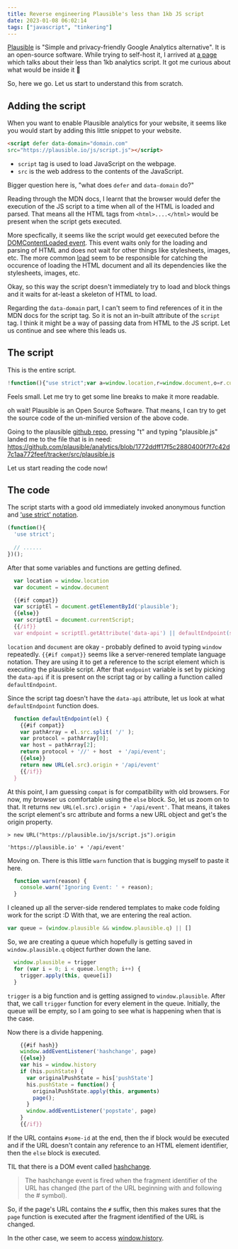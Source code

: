 ```yaml
---
title: Reverse engineering Plausible's less than 1kb JS script
date: 2023-01-08 06:02:14
tags: ["javascript", "tinkering"]
---
```


[Plausible](https://plausible.io/) is "Simple and privacy-friendly Google Analytics alternative". It is an open-source software. While trying to self-host it, I arrived at [a page](https://plausible.io/lightweight-web-analytics) which talks about their less than 1kb analytics script. It got me curious about what would be inside it 🤔

So, here we go. Let us start to understand this from scratch.

## Adding the script

When you want to enable Plausible analytics for your website, it seems like you would start by adding this little snippet to your website.

```html
<script defer data-domain="domain.com"
src="https://plausible.io/js/script.js"></script>
```

- `script` tag is used to load JavaScript on the webpage.
- `src` is the web address to the contents of the JavaScript.

Bigger question here is, "what does `defer` and `data-domain` do?"

Reading through the MDN docs, I learnt that the browser would defer the execution of the JS script to a time when all of the HTML is loaded and parsed. That means all the HTML tags from `<html>....</html>` would be present when the script gets executed.

More specfically, it seems like the script would get eexecuted before the [DOMContentLoaded event](https://developer.mozilla.org/en-US/docs/Web/API/Document/DOMContentLoaded_event). This event waits only for the loading and parsing of HTML and does not wait for other things like stylesheets, images, etc. The more common [load](https://developer.mozilla.org/en-US/docs/Web/API/Window/load_event) seem to be responsible for catching the occurence of loading the HTML document and all its dependencies like the stylesheets, images, etc.

Okay, so this way the script doesn't immediately try to load and block things and it waits for at-least a skeleton of HTML to load.

Regarding the `data-domain` part, I can't seem to find references of it in the MDN docs for the script tag. So it is not an in-built attribute of the `script` tag. I think it might be a way of passing data from HTML to the JS script. Let us continue and see where this leads us.

## The script

This is the entire script.

```javascript
!function(){"use strict";var a=window.location,r=window.document,o=r.currentScript,s=o.getAttribute("data-api")||new URL(o.src).origin+"/api/event";function l(t){console.warn("Ignoring Event: "+t)}function t(t,e){if(/^localhost$|^127(\.[0-9]+){0,2}\.[0-9]+$|^\[::1?\]$/.test(a.hostname)||"file:"===a.protocol)return l("localhost");if(!(window._phantom||window.__nightmare||window.navigator.webdriver||window.Cypress)){try{if("true"===window.localStorage.plausible_ignore)return l("localStorage flag")}catch(t){}var i={};i.n=t,i.u=a.href,i.d=o.getAttribute("data-domain"),i.r=r.referrer||null,i.w=window.innerWidth,e&&e.meta&&(i.m=JSON.stringify(e.meta)),e&&e.props&&(i.p=e.props);var n=new XMLHttpRequest;n.open("POST",s,!0),n.setRequestHeader("Content-Type","text/plain"),n.send(JSON.stringify(i)),n.onreadystatechange=function(){4===n.readyState&&e&&e.callback&&e.callback()}}}var e=window.plausible&&window.plausible.q||[];window.plausible=t;for(var i,n=0;n<e.length;n++)t.apply(this,e[n]);function p(){i!==a.pathname&&(i=a.pathname,t("pageview"))}var w,d=window.history;d.pushState&&(w=d.pushState,d.pushState=function(){w.apply(this,arguments),p()},window.addEventListener("popstate",p)),"prerender"===r.visibilityState?r.addEventListener("visibilitychange",function(){i||"visible"!==r.visibilityState||p()}):p()}();
```

Feels small. Let me try to get some line breaks to make it more readable.

oh wait! Plausible is an Open Source Software. That means, I can try to get the source code of the un-minified version of the above code.

Going to the plausible [github repo](https://github.com/plausible/analytics), pressing "t" and typing "plausible.js" landed me to the file that is in need: https://github.com/plausible/analytics/blob/1772ddff17f5c2880400f7f7c42d7c1aa772feef/tracker/src/plausible.js

Let us start reading the code now!

## The code

The script starts with a good old immediately invoked anonymous function and ['use strict' notation](https://developer.mozilla.org/en-US/docs/Web/JavaScript/Reference/Strict_mode).

```javascript
(function(){
  'use strict';
  
  // ......
})();
```

After that some variables and functions are getting defined.

```javascript
  var location = window.location
  var document = window.document

  {{#if compat}}
  var scriptEl = document.getElementById('plausible');
  {{else}}
  var scriptEl = document.currentScript;
  {{/if}}
  var endpoint = scriptEl.getAttribute('data-api') || defaultEndpoint(scriptEl)
```

`location` and `document` are okay - probably defined to avoid typing `window` repeatedly. `{{#if compat}}` seems like a server-renered template language notation. They are using it to get a reference to the script element which is executing the plausible script. After that `endpoint` variable is set by picking the `data-api` if it is present on the script tag or by calling a function called `defaultEndpoint`.

Since the script tag doesn't have the `data-api` attribute, let us look at what `defaultEndpoint` function does.

```javascript
  function defaultEndpoint(el) {
    {{#if compat}}
    var pathArray = el.src.split( '/' );
    var protocol = pathArray[0];
    var host = pathArray[2];
    return protocol + '//' + host  + '/api/event';
    {{else}}
    return new URL(el.src).origin + '/api/event'
    {{/if}}
  }
```

At this point, I am guessing `compat` is for compatibility with old browsers. For now, my browser us comfortable using the `else` block. So, let us zoom on to that. It returns `new URL(el.src).origin + '/api/event'`. That means, it takes the script element's src attribute and forms a new URL object and get's the origin property.


```
> new URL("https://plausible.io/js/script.js").origin

'https://plausible.io' + '/api/event'
```

Moving on. There is this little `warn` function that is bugging myself to paste it here.

```javascript
  function warn(reason) {
    console.warn('Ignoring Event: ' + reason);
  }
```

I cleaned up all the server-side rendered templates to make code folding work for the script :D With that, we are entering the real action.

```javascript
var queue = (window.plausible && window.plausible.q) || []
```

So, we are creating a queue which hopefully is getting saved in `window.plausible.q` object further down the lane.

```javascript
  window.plausible = trigger
  for (var i = 0; i < queue.length; i++) {
    trigger.apply(this, queue[i])
  }
```

`trigger` is a big function and is getting assigned to `window.plausible`. After that, we call `trigger` function for every element in the queue. Initially, the queue will be empty, so I am going to see what is happening when that is the case.


Now there is a divide happening.
```javascript
    {{#if hash}}
    window.addEventListener('hashchange', page)
    {{else}}
    var his = window.history
    if (his.pushState) {
      var originalPushState = his['pushState']
      his.pushState = function() {
        originalPushState.apply(this, arguments)
        page();
      }
      window.addEventListener('popstate', page)
    }
    {{/if}}
```

If the URL contains `#some-id` at the end, then the if block would be executed and if the URL doesn't contain any reference to an HTML element identifier, then the `else` block is executed.

TIL that there is a DOM event called [hashchange](https://developer.mozilla.org/en-US/docs/Web/API/Window/hashchange_event).

> The hashchange event is fired when the fragment identifier of the URL has changed (the part of the URL beginning with and following the # symbol).

So, if the page's URL contains the `#` suffix, then this makes sures that the `page` function is executed after the fragment identified of the URL is changed.

In the other case, we seem to access [window.history](https://developer.mozilla.org/en-US/docs/Web/API/Window/history).


